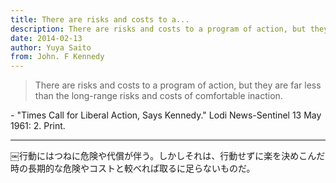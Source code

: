 ```yaml
---
title: There are risks and costs to a...
description: There are risks and costs to a program of action, but they are far less than the long-range risks and costs of comfortable inaction.
date: 2014-02-13
author: Yuya Saito
from: John. F Kennedy
---
```


> There are risks and costs to a program of action, but they are far less than the long-range risks and costs of comfortable inaction.

\- "Times Call for Liberal Action, Says Kennedy." Lodi News-Sentinel 13 May 1961: 2. Print.

* * *

￼行動にはつねに危険や代償が伴う。しかしそれは、行動せずに楽を決めこんだ時の長期的な危険やコストと較べれば取るに足らないものだ。